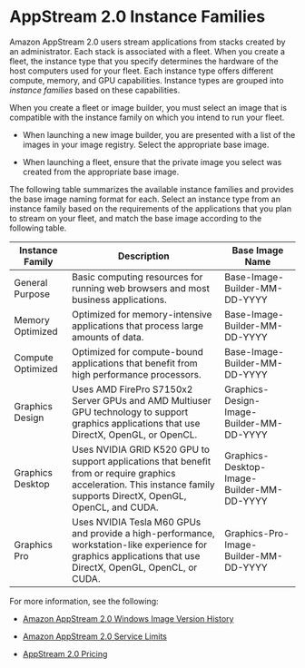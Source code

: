 # AppStream 2\.0 Instance Families<a name="instance-types"></a>

Amazon AppStream 2\.0 users stream applications from stacks created by an administrator\. Each stack is associated with a fleet\. When you create a fleet, the instance type that you specify determines the hardware of the host computers used for your fleet\. Each instance type offers different compute, memory, and GPU capabilities\. Instance types are grouped into *instance families* based on these capabilities\.

When you create a fleet or image builder, you must select an image that is compatible with the instance family on which you intend to run your fleet\.

+ When launching a new image builder, you are presented with a list of the images in your image registry\. Select the appropriate base image\.

+ When launching a fleet, ensure that the private image you select was created from the appropriate base image\.

The following table summarizes the available instance families and provides the base image naming format for each\. Select an instance type from an instance family based on the requirements of the applications that you plan to stream on your fleet, and match the base image according to the following table\.


| Instance Family | Description | Base Image Name | 
| --- | --- | --- | 
| General Purpose | Basic computing resources for running web browsers and most business applications\. | Base\-Image\-Builder\-MM\-DD\-YYYY | 
| Memory Optimized | Optimized for memory\-intensive applications that process large amounts of data\. | Base\-Image\-Builder\-MM\-DD\-YYYY | 
| Compute Optimized | Optimized for compute\-bound applications that benefit from high performance processors\. | Base\-Image\-Builder\-MM\-DD\-YYYY | 
| Graphics Design | Uses AMD FirePro S7150x2 Server GPUs and AMD Multiuser GPU technology to support graphics applications that use DirectX, OpenGL, or OpenCL\. | Graphics\-Design\-Image\-Builder\-MM\-DD\-YYYY | 
| Graphics Desktop | Uses NVIDIA GRID K520 GPU to support applications that beneﬁt from or require graphics acceleration\. This instance family supports DirectX, OpenGL, OpenCL, and CUDA\. | Graphics\-Desktop\-Image\-Builder\-MM\-DD\-YYYY | 
| Graphics Pro | Uses NVIDIA Tesla M60 GPUs and provide a high\-performance, workstation\-like experience for graphics applications that use DirectX, OpenGL, OpenCL, or CUDA\. | Graphics\-Pro\-Image\-Builder\-MM\-DD\-YYYY | 

For more information, see the following:

+ [Amazon AppStream 2\.0 Windows Image Version History](base-image-version-history.md)

+ [Amazon AppStream 2\.0 Service Limits](limits.md)

+ [AppStream 2\.0 Pricing](https://aws.amazon.com/appstream2/pricing/)